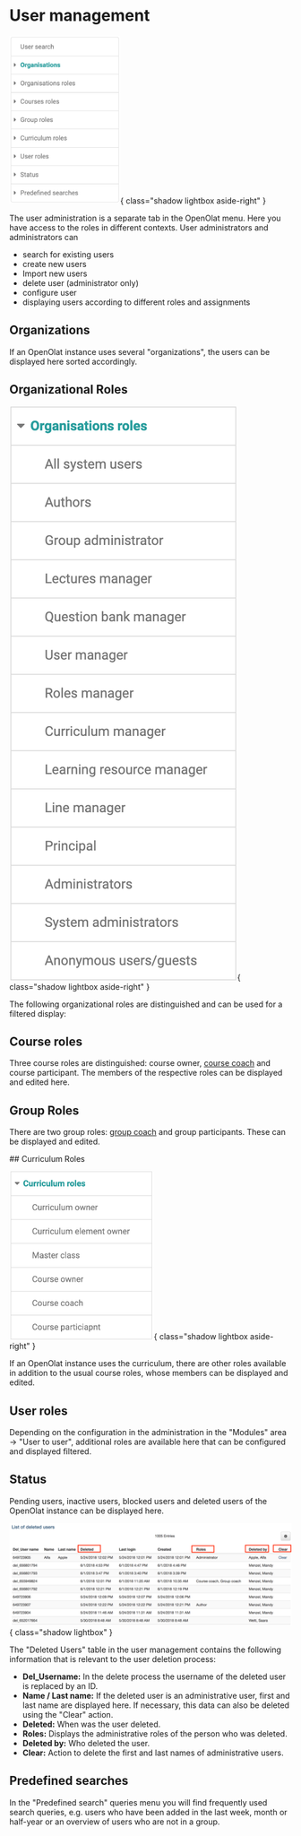 # User management

![](assets/Org_EN.png){ class="shadow lightbox aside-right" }

The user administration is a separate tab in the OpenOlat menu. Here you have
access to the roles in different contexts. User administrators and
administrators can

  * search for existing users
  * create new users
  * Import new users
  * delete user (administrator only)
  * configure user
  * displaying users according to different roles and assignments


## Organizations

If an OpenOlat instance uses several "organizations", the users can be
displayed here sorted accordingly.

## Organizational Roles

![](assets/OrgRoles_EN.png){ class="shadow lightbox aside-right" }

The following organizational roles are distinguished and can be used for a
filtered display:


## Course roles

Three course roles are distinguished: course owner, [course coach](/sites/manual_user/docs/access_roles_rights/coach.de.md)
and course participant. The members of the respective roles can be displayed
and edited here.

## Group Roles

There are two group roles: [group coach](../../manual_user/groups/Group_Administration.md) and group
participants. These can be displayed and edited.

<clear />
## Curriculum Roles

![](assets/CurRoles_EN.png){ class="shadow lightbox aside-right" }

If an OpenOlat instance uses the curriculum, there are other roles available
in addition to the usual course roles, whose members can be displayed and
edited.

## User roles

Depending on the configuration in the administration in the "Modules" area →
"User to user", additional roles are available here that can be configured and
displayed filtered.

## Status

Pending users, inactive users, blocked users and deleted users of the OpenOlat
instance can be displayed here.

![](assets/Geloeschte_Benutzer_EN.png){ class="shadow lightbox" }

The "Deleted Users" table in the user management contains the following
information that is relevant to the user deletion process:

  *  **Del_Username:** In the delete process the username of the deleted user is replaced by an ID.
  *  **Name / Last name:** If the deleted user is an administrative user, first and last name are displayed here. If necessary, this data can also be deleted using the "Clear" action.
  *  **Deleted:** When was the user deleted.
  *  **Roles:** Displays the administrative roles of the person who was deleted.
  *  **Deleted by:** Who deleted the user.
  *  **Clear:** Action to delete the first and last names of administrative users.

## Predefined searches

In the "Predefined search" queries menu you will find frequently used search
queries, e.g. users who have been added in the last week, month or half-year
or an overview of users who are not in a group.

